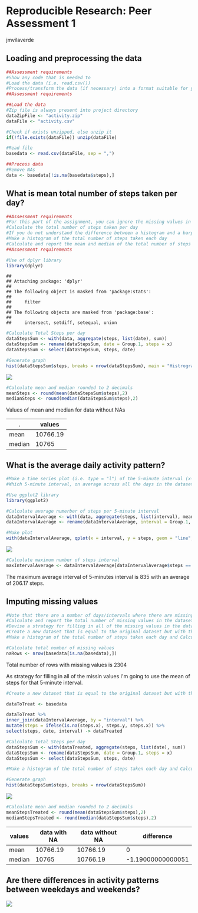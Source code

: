 # Reproducible Research: Peer Assessment 1
jmvilaverde  


## Loading and preprocessing the data


```r
##Assessment requirements
#Show any code that is needed to
#Load the data (i.e. read.csv())
#Process/transform the data (if necessary) into a format suitable for your analysis
##Assessment requirements
```


```r
##Load the data
#Zip file is always present into project directory
dataZipFile <- "activity.zip"
dataFile <- "activity.csv"

#Check if exists unzipped, else unzip it
if(!file.exists(dataFile)) unzip(dataFile)

#Read file
basedata <- read.csv(dataFile, sep = ",")

##Process data
#Remove NAs
data <- basedata[!is.na(basedata$steps),]
```


## What is mean total number of steps taken per day?

```r
##Assessment requirements
#For this part of the assignment, you can ignore the missing values in the dataset.
#Calculate the total number of steps taken per day
#If you do not understand the difference between a histogram and a barplot, research the difference between them. 
#Make a histogram of the total number of steps taken each day
#Calculate and report the mean and median of the total number of steps taken per day
##Assessment requirements
```


```r
#Use of dplyr library
library(dplyr)
```

```
## 
## Attaching package: 'dplyr'
## 
## The following object is masked from 'package:stats':
## 
##     filter
## 
## The following objects are masked from 'package:base':
## 
##     intersect, setdiff, setequal, union
```

```r
#Calculate Total Steps per day
dataStepsSum <- with(data, aggregate(steps, list(date), sum))
dataStepsSum <- rename(dataStepsSum, date = Group.1, steps = x)
dataStepsSum <- select(dataStepsSum, steps, date)
```


```r
#Generate graph
hist(dataStepsSum$steps, breaks = nrow(dataStepsSum), main = "Histrogram of Total Steps per Day - Frequency", xlab = "Total Steps")
```

![](PA1_template_files/figure-html/histTotalSteps-1.png) 


```r
#Calculate mean and median rounded to 2 decimals
meanSteps <- round(mean(dataStepsSum$steps),2)
medianSteps <- round(median(dataStepsSum$steps),2)
```

Values of mean and median for data without NAs

.      | values
------ | -----------------------------
mean   | 10766.19
median | 10765


## What is the average daily activity pattern?


```r
#Make a time series plot (i.e. type = "l") of the 5-minute interval (x-axis) and the average number of steps taken, averaged across all days (y-axis)
#Which 5-minute interval, on average across all the days in the dataset, contains the maximum number of steps?
```


```r
#Use ggplot2 library
library(ggplot2)

#Calculate average numerber of steps per 5-minute interval
dataIntervalAverage <- with(data, aggregate(steps, list(interval), mean))
dataIntervalAverage <- rename(dataIntervalAverage, interval = Group.1, steps = x)

#Make plot
with(dataIntervalAverage, qplot(x = interval, y = steps, geom = "line", main = "Average of steps taken by 5-minute interval", xlab = "5-minute interval", ylab = "Average steps"))
```

![](PA1_template_files/figure-html/averageDailyCalculateAndGraph-1.png) 



```r
#Calculate maximum number of steps interval
maxIntervalAverage <- dataIntervalAverage[dataIntervalAverage$steps == max(dataIntervalAverage$steps),]
```

The maximum average interval of 5-minutes interval is 835 with an average of 206.17 steps.


## Imputing missing values


```r
#Note that there are a number of days/intervals where there are missing values (coded as NA). The presence of missing days may introduce bias into some calculations or summaries of the data.
#Calculate and report the total number of missing values in the dataset (i.e. the total number of rows with NAs)
#Devise a strategy for filling in all of the missing values in the dataset. The strategy does not need to be sophisticated. For example, you could use the mean/median for that day, or the mean for that 5-minute interval, etc.
#Create a new dataset that is equal to the original dataset but with the missing data filled in.
#Make a histogram of the total number of steps taken each day and Calculate and report the mean and median total number of steps taken per day. Do these values differ from the estimates from the first part of the assignment? What is the impact of imputing missing data on the estimates of the total daily number of steps?
```



```r
#Calculate total number of missing values
naRows <- nrow(basedata[is.na(basedata),])
```

Total number of rows with missing values is 2304

As strategy for filling in all of the missin values I'm going to use the mean of steps for that 5-minute interval.


```r
#Create a new dataset that is equal to the original dataset but with the missing data filled in.

dataToTreat <- basedata

dataToTreat %>% 
inner_join(dataIntervalAverage, by = "interval") %>%
mutate(steps = ifelse(is.na(steps.x), steps.y, steps.x)) %>%
select(steps, date, interval) -> dataTreated

#Calculate Total Steps per day
dataStepsSum <- with(dataTreated, aggregate(steps, list(date), sum))
dataStepsSum <- rename(dataStepsSum, date = Group.1, steps = x)
dataStepsSum <- select(dataStepsSum, steps, date)
```


```r
#Make a histogram of the total number of steps taken each day and Calculate and report the mean and median total number of steps taken per day. Do these values differ from the estimates from the first part of the assignment? What is the impact of imputing missing data on the estimates of the total daily number of steps?

#Generate graph
hist(dataStepsSum$steps, breaks = nrow(dataStepsSum))
```

![](PA1_template_files/figure-html/imputingMissingValuesHist-1.png) 


```r
#Calculate mean and median rounded to 2 decimals
meanStepsTreated <- round(mean(dataStepsSum$steps),2)
medianStepsTreated <- round(median(dataStepsSum$steps),2)
```

values | data with NA                  | data without NA                      | difference
------ | ----------------------------- | ------------------------------------ | ------------------------------------------------
mean   | 10766.19   | 10766.19   | 0
median | 10765 | 10766.19 | -1.19000000000051

## Are there differences in activity patterns between weekdays and weekends?







![](PA1_template_files/figure-html/differencesHist-1.png) 


